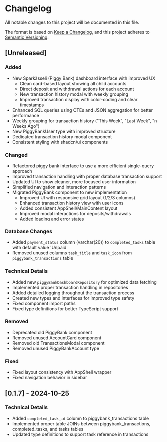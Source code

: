 # Changelog

All notable changes to this project will be documented in this file.

The format is based on [Keep a Changelog](https://keepachangelog.com/en/1.0.0/),
and this project adheres to [Semantic Versioning](https://semver.org/spec/v2.0.0.html).

## [Unreleased]

### Added

- New Sparkässeli (Piggy Bank) dashboard interface with improved UX
  - Clean card-based layout showing all child accounts
  - Direct deposit and withdrawal actions for each account
  - New transaction history modal with weekly grouping
  - Improved transaction display with color-coding and clear timestamps
- Enhanced SQL queries using CTEs and JSON aggregation for better performance
- Weekly grouping for transaction history ("This Week", "Last Week", "n Weeks Ago")
- New PiggyBankUser type with improved structure
- Dedicated transaction history modal component
- Consistent styling with shadcn/ui components

### Changed

- Refactored piggy bank interface to use a more efficient single-query approach
- Improved transaction handling with proper database transaction support
- Updated UI to show cleaner, more focused user information
- Simplified navigation and interaction patterns
- Migrated PiggyBank component to new implementation
  - Improved UI with responsive grid layout (1/2/3 columns)
  - Enhanced transaction history view with user icons
  - Added consistent AppShell/MainContent layout
  - Improved modal interactions for deposits/withdrawals
  - Added loading and error states

### Database Changes

- Added `payment_status` column (varchar(20)) to `completed_tasks` table with default value 'Unpaid'
- Removed unused columns `task_title` and `task_icon` from `piggybank_transactions` table

### Technical Details

- Added new `piggyBankDashboardRepository` for optimized data fetching
- Implemented proper transaction handling in repositories
- Added detailed logging throughout the transaction process
- Created new types and interfaces for improved type safety
- Fixed component import paths
- Fixed type definitions for better TypeScript support

### Removed

- Deprecated old PiggyBank component
- Removed unused AccountCard component
- Removed old TransactionsModal component
- Removed unused PiggyBankAccount type

### Fixed

- Fixed layout consistency with AppShell wrapper
- Fixed navigation behavior in sidebar

## [0.1.7] - 2024-10-25

### Technical Details

- Added `completed_task_id` column to piggybank_transactions table
- Implemented proper table JOINs between piggybank_transactions, completed_tasks, and tasks tables
- Updated type definitions to support task reference in transactions
